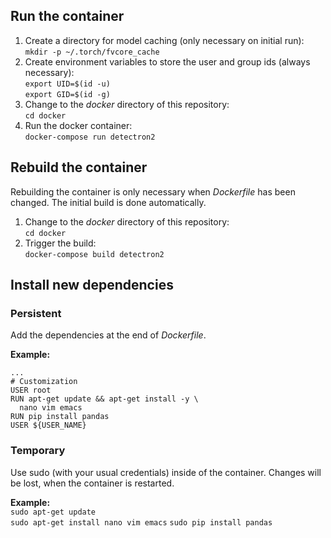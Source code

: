 ## Run the container
1. Create a directory for model caching (only necessary on initial run):  
   `mkdir -p ~/.torch/fvcore_cache`
2. Create environment variables to store the user and group ids (always necessary):  
   `export UID=$(id -u)`  
   `export GID=$(id -g)`
3. Change to the *docker* directory of this repository:  
   `cd docker`
4. Run the docker container:  
   `docker-compose run detectron2`

## Rebuild the container 
Rebuilding the container is only necessary when *Dockerfile* has been changed. The initial build is done automatically.  
1. Change to the *docker* directory of this repository:  
   `cd docker`
2. Trigger the build:  
   `docker-compose build detectron2`
   
## Install new dependencies
### Persistent 
Add the dependencies at the end of *Dockerfile*.  

**Example:**  
```
...
# Customization
USER root
RUN apt-get update && apt-get install -y \
  nano vim emacs
RUN pip install pandas
USER ${USER_NAME}
```

### Temporary
Use sudo (with your usual credentials) inside of the container. Changes will be lost, when the container is restarted.  

**Example:**  
`sudo apt-get update`  
`sudo apt-get install nano vim emacs`
`sudo pip install pandas`

